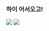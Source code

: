 ### 하이 어서오고!
<img src="https://user-images.githubusercontent.com/81291116/180108300-fe72e90f-b041-4187-a2b8-39bce4ebd2c6.gif"> <img src="https://user-images.githubusercontent.com/81291116/180108148-ecf6898c-1701-4156-93de-53ca9411d78c.gif">
